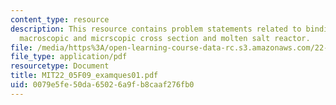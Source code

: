 ```yaml
---
content_type: resource
description: This resource contains problem statements related to binding enegry,
  macroscopic and micrscopic cross section and molten salt reactor.
file: /media/https%3A/open-learning-course-data-rc.s3.amazonaws.com/22-05-neutron-science-and-reactor-physics-fall-2009/0079e5fe50da65026a9fb8caaf276fb0_MIT22_05F09_examques01.pdf
file_type: application/pdf
resourcetype: Document
title: MIT22_05F09_examques01.pdf
uid: 0079e5fe-50da-6502-6a9f-b8caaf276fb0
---
```

